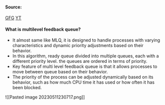 #### Source:
[GFG](https://www.geeksforgeeks.org/multilevel-feedback-queue-scheduling-mlfq-cpu-scheduling/)
[YT](https://www.youtube.com/watch?v=EsXBdY35ieA&list=PLXj4XH7LcRfDrdQuJTHIPmKMpa7eYVaPm&index=29)

#### What is multilevel feedback queue?

* It almost same like MLQ, it is designed to handle processes with varying characteristics and dynamic priority adjustments based on their behavior.
* In this algorithm, ready queue divided into multiple queues, each with a different priority level. the queues are ordered in terms of priority.
* Key feature of multi level feedback queue is that it allows processes to move between queue based on their behavior. 
* The priority of the process can be adjusted dynamically based on its behavior, such as how much CPU time it has used or how often it has been blocked. 

![[Pasted image 20230511230717.png]]

